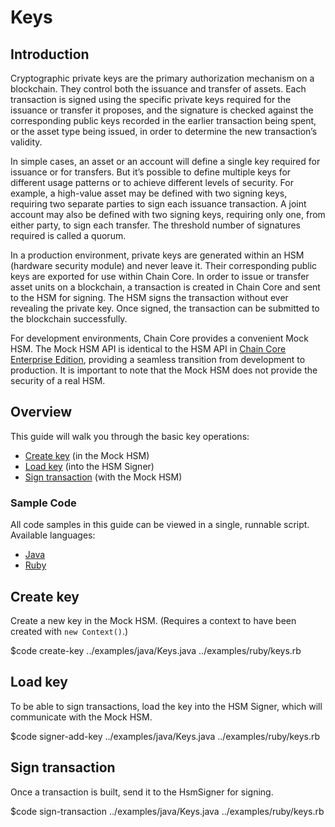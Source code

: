 # Keys

## Introduction

Cryptographic private keys are the primary authorization mechanism on a blockchain. They control both the issuance and transfer of assets. Each transaction is signed using the specific private keys required for the issuance or transfer it proposes, and the signature is checked against the corresponding public keys recorded in the earlier transaction being spent, or the asset type being issued, in order to determine the new transaction’s validity.

In simple cases, an asset or an account will define a single key required for issuance or for transfers. But it’s possible to define multiple keys for different usage patterns or to achieve different levels of security. For example, a high-value asset may be defined with two signing keys, requiring two separate parties to sign each issuance transaction. A joint account may also be defined with two signing keys, requiring only one, from either party, to sign each transfer. The threshold number of signatures required is called a quorum.

In a production environment, private keys are generated within an HSM (hardware security module) and never leave it. Their corresponding public keys are exported for use within Chain Core. In order to issue or transfer asset units on a blockchain, a transaction is created in Chain Core and sent to the HSM for signing. The HSM signs the transaction without ever revealing the private key. Once signed, the transaction can be submitted to the blockchain successfully.

For development environments, Chain Core provides a convenient Mock HSM. The Mock HSM API is identical to the HSM API in [Chain Core Enterprise Edition](https://chain.com/enterprise), providing a seamless transition from development to production. It is important to note that the Mock HSM does not provide the security of a real HSM.

## Overview

This guide will walk you through the basic key operations:

* [Create key](#create-key) (in the Mock HSM)
* [Load key](#load-key) (into the HSM Signer)
* [Sign transaction](#sign-transaction) (with the Mock HSM)

### Sample Code

All code samples in this guide can be viewed in a single, runnable script. Available languages:

- [Java](../examples/java/Keys.java)
- [Ruby](../examples/ruby/keys.rb)

## Create key

Create a new key in the Mock HSM. (Requires a context to have been created with `new Context()`.)

$code create-key ../examples/java/Keys.java ../examples/ruby/keys.rb

## Load key

To be able to sign transactions, load the key into the HSM Signer, which will communicate with the Mock HSM.

$code signer-add-key ../examples/java/Keys.java ../examples/ruby/keys.rb

## Sign transaction

Once a transaction is built, send it to the HsmSigner for signing.

$code sign-transaction ../examples/java/Keys.java ../examples/ruby/keys.rb
